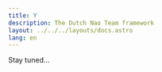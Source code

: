 ```yaml
---
title: Y
description: The Dutch Nao Team framework
layout: ../../../layouts/docs.astro
lang: en
---
```


Stay tuned...
